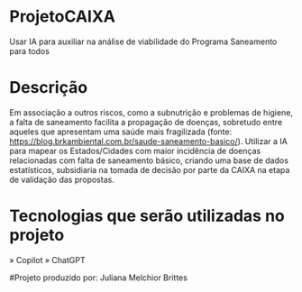 # ProjetoCAIXA
Usar IA para auxiliar na análise de viabilidade do Programa Saneamento para todos

# Descrição 
Em associação a outros riscos, como a subnutrição e problemas de higiene, a falta de saneamento facilita a propagação de doenças, sobretudo entre aqueles que apresentam uma saúde mais fragilizada (fonte: https://blog.brkambiental.com.br/saude-saneamento-basico/).
Utilizar a IA para mapear os Estados/Cidades com maior incidência de doenças relacionadas com falta de saneamento básico, criando uma base de dados estatísticos, subsidiaria na tomada de decisão por parte da CAIXA na etapa de validação das propostas. 

# Tecnologias que serão utilizadas no projeto
» Copilot
» ChatGPT

#Projeto produzido por:
Juliana Melchior Brittes
